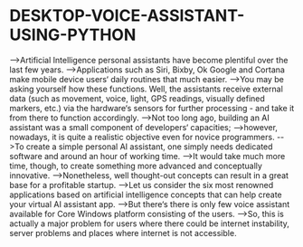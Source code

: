 # DESKTOP-VOICE-ASSISTANT-USING-PYTHON
-->Artificial Intelligence personal assistants have become plentiful over the last few years. 
-->Applications such as Siri, Bixby, Ok Google and Cortana make mobile device users‘ daily routines that much easier.
-->You may be asking yourself how these functions. Well, the assistants receive external data (such as movement, voice, light, GPS readings, visually defined markers, etc.)
        via the hardware‘s sensors for further processing - and take it from there to function accordingly. 
-->Not too long ago, building an AI assistant was a small component of developers‘ capacities;
-->however, nowadays, it is quite a realistic objective even for novice programmers. 
-->To create a simple personal AI assistant, one simply needs dedicated software and around an hour of working time. 
-->It would take much more time, though, to create something more advanced and conceptually innovative.
-->Nonetheless, well thought-out concepts can result in a great base for a profitable startup.
-->Let us consider the six most renowned applications based on artificial intelligence concepts that can help create your virtual AI assistant app. 
-->But there‘s there is only few voice assistant available for Core Windows platform consisting of the users. 
-->So, this is actually a major problem for users where there could be internet instability, server problems and places where internet is not accessible.
